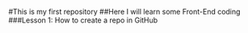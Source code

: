 #This is my first repository
##Here I will learn some Front-End coding
###Lesson 1:
How to create a repo in GitHub
